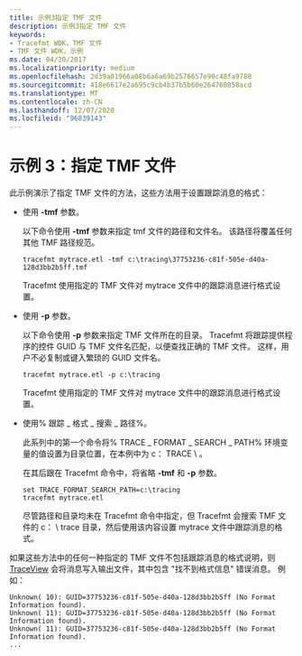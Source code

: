 ```yaml
---
title: 示例3指定 TMF 文件
description: 示例3指定 TMF 文件
keywords:
- Tracefmt WDK，TMF 文件
- TMF 文件 WDK，示例
ms.date: 04/20/2017
ms.localizationpriority: medium
ms.openlocfilehash: 2d39a01966a08b6a6a69b2576657e90c48fa9788
ms.sourcegitcommit: 418e6617e2a695c9cb4b37b5b60e264760858acd
ms.translationtype: MT
ms.contentlocale: zh-CN
ms.lasthandoff: 12/07/2020
ms.locfileid: "96839143"
---
```

# <a name="example-3-specifying-a-tmf-file"></a>示例 3：指定 TMF 文件

此示例演示了指定 TMF 文件的方法，这些方法用于设置跟踪消息的格式：

-   使用 **-tmf** 参数。

    以下命令使用 **-tmf** 参数来指定 tmf 文件的路径和文件名。 该路径将覆盖任何其他 TMF 路径规范。

    ```
    tracefmt mytrace.etl -tmf c:\tracing\37753236-c81f-505e-d40a-128d3bb2b5ff.tmf
    ```

    Tracefmt 使用指定的 TMF 文件对 mytrace 文件中的跟踪消息进行格式设置。

-   使用 **-p** 参数。

    以下命令使用 **-p** 参数来指定 TMF 文件所在的目录。 Tracefmt 将跟踪提供程序的控件 GUID 与 TMF 文件名匹配，以便查找正确的 TMF 文件。 这样，用户不必复制或键入繁琐的 GUID 文件名。

    ```
    tracefmt mytrace.etl -p c:\tracing
    ```

    Tracefmt 使用指定的 TMF 文件对 mytrace 文件中的跟踪消息进行格式设置。

-   使用% 跟踪 \_ 格式 \_ 搜索 \_ 路径%。

    此系列中的第一个命令将% TRACE \_ FORMAT \_ SEARCH \_ PATH% 环境变量的值设置为目录位置，在本例中为 c： TRACE \\ 。

    在其后跟在 Tracefmt 命令中，将省略 **-tmf** 和 **-p** 参数。

    ```
    set TRACE_FORMAT_SEARCH_PATH=c:\tracing
    tracefmt mytrace.etl
    ```

    尽管路径和目录均未在 Tracefmt 命令中指定，但 Tracefmt 会搜索 TMF 文件的 c： \\ trace 目录，然后使用该内容设置 mytrace 文件中跟踪消息的格式。

如果这些方法中的任何一种指定的 TMF 文件不包括跟踪消息的格式说明，则 [TraceView](traceview.md) 会将消息写入输出文件，其中包含 "找不到格式信息" 错误消息。 例如：

```text
Unknown( 10): GUID=37753236-c81f-505e-d40a-128d3bb2b5ff (No Format Information found).
Unknown( 11): GUID=37753236-c81f-505e-d40a-128d3bb2b5ff (No Format Information found).
Unknown( 11): GUID=37753236-c81f-505e-d40a-128d3bb2b5ff (No Format Information found).
...
```
